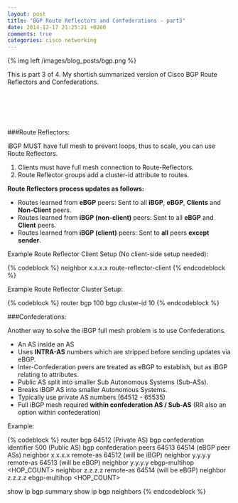 ```yaml
---
layout: post
title: "BGP Route Reflectors and Confederations - part3"
date: 2014-12-17 21:25:21 +0200
comments: true
categories: cisco networking
---
```

{% img left /images/blog_posts/bgp.png %}

This is part 3 of 4. My shortish summarized version of Cisco BGP Route Reflectors and Confederations.
<!--more-->
<br>
<br>
<br>
<br>

###Route Reflectors:

iBGP MUST have full mesh to prevent loops, thus to scale, you can use Route Reflectors.

1. Clients must have full mesh connection to Route-Reflectors.
2. Route Reflector groups add a cluster-id attribute to routes.

**Route Reflectors process updates as follows:**

- Routes learned from **eBGP** peers: Sent to all **iBGP**, **eBGP**, **Clients** and **Non-Client** peers.
- Routes learned from **iBGP (non-client)** peers: Sent to all **eBGP** and **Client** peers.
- Routes learned from **iBGP (client)** peers: Sent to **all** peers **except sender**.

Example Route Reflector Client Setup (No client-side setup needed):

{% codeblock %}
neighbor x.x.x.x route-reflector-client
{% endcodeblock %}

Example Route Reflector Cluster Setup:

{% codeblock %}
router bgp 100
  bgp cluster-id 10
{% endcodeblock %}

###Confederations:

Another way to solve the iBGP full mesh problem is to use Confederations.

- An AS inside an AS
- Uses **INTRA-AS** numbers which are stripped before sending updates via eBGP.
- Inter-Confederation peers are treated as eBGP to establish, but as iBGP relating to attributes.
- Public AS split into smaller Sub Autonomous Systems (Sub-ASs).
- Breaks iBGP AS into smaller Autonomous Systems.
- Typically use private AS numbers (64512 - 65535)
- Full iBGP mesh required **within confederation AS / Sub-AS** (RR also an option within confederation)

Example:

{% codeblock %}
router bgp 64512 (Private AS)
  bgp confederation identifier 500 (Public AS)
  bgp confederation peers 64513 64514 (eBGP peer ASs)
  neighbor x.x.x.x remote-as 64512 (will be iBGP)
  neighbor y.y.y.y remote-as 64513 (will be eBGP)
  neighbor y.y.y.y ebgp-multihop <HOP_COUNT>
  neighbor z.z.z.z remote-as 64514 (will be eBGP)
  neighbor z.z.z.z ebgp-multihop <HOP_COUNT>

show ip bgp summary
show ip bgp neighbors
{% endcodeblock %}